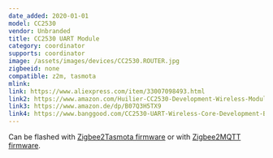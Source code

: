 ```yaml
---
date_added: 2020-01-01
model: CC2530
vendor: Unbranded
title: CC2530 UART Module
category: coordinator
supports: coordinator
image: /assets/images/devices/CC2530.ROUTER.jpg
zigbeeid: none
compatible: z2m, tasmota
mlink: 
link: https://www.aliexpress.com/item/33007098493.html
link2: https://www.amazon.com/Huilier-CC2530-Development-Wireless-Module/dp/B07R5R89C5
link3: https://www.amazon.de/dp/B07Q3H5TX9
link4: https://www.banggood.com/CC2530-UART-Wireless-Core-Development-Board-CC2530F256-Serial-Port-Wireless-Module-2_4GHz-For-Zigbee-p-1445025.html
---
```

Can be flashed with [Zigbee2Tasmota firmware](https://tasmota.github.io/docs/#/Zigbee) or with [Zigbee2MQTT firmware](https://www.zigbee2mqtt.io/information/connecting_cc2530.html).

